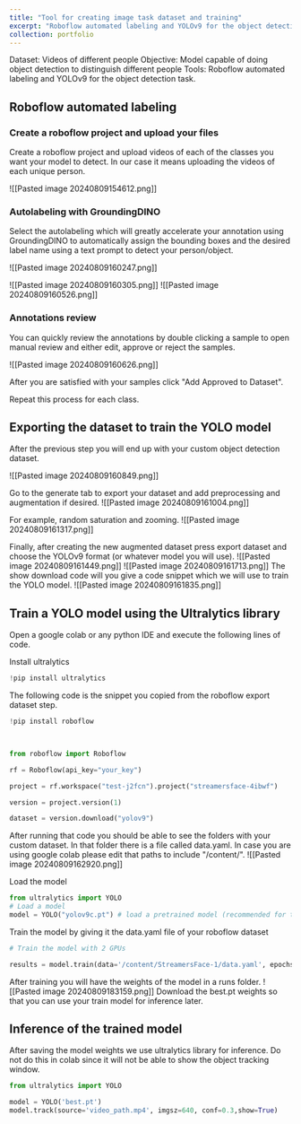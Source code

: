 ```yaml
---
title: "Tool for creating image task dataset and training"
excerpt: "Roboflow automated labeling and YOLOv9 for the object detection task"
collection: portfolio
---
```


Dataset: Videos of different people
Objective: Model capable of doing object detection to distinguish different people
Tools: Roboflow automated labeling and YOLOv9 for the object detection task.

## Roboflow automated labeling

### Create a roboflow project and upload your files

Create a roboflow project and upload videos of each of the classes you want your model to detect. In our case it means uploading the videos of each unique person. 

![[Pasted image 20240809154612.png]]

### Autolabeling with GroundingDINO

Select the autolabeling which will greatly accelerate your annotation using GroundingDINO to automatically assign the bounding boxes and the desired label name using a text prompt to detect your person/object.

![[Pasted image 20240809160247.png]]

![[Pasted image 20240809160305.png]]
![[Pasted image 20240809160526.png]]

### Annotations review

You can quickly review the annotations by double clicking a sample to open manual review and either edit, approve or reject the samples.

![[Pasted image 20240809160626.png]]

After you are satisfied with your samples click "Add Approved to Dataset".

Repeat this process for each class.

## Exporting the dataset to train the YOLO model

After the previous step you will end up with your custom object detection dataset.

![[Pasted image 20240809160849.png]]

Go to the generate tab to export your dataset and add preprocessing and augmentation if desired.
![[Pasted image 20240809161004.png]]

For example, random saturation and zooming.
![[Pasted image 20240809161317.png]]

Finally, after creating the new augmented dataset press export dataset and choose the YOLOv9 format (or whatever model you will use).
![[Pasted image 20240809161449.png]]
![[Pasted image 20240809161713.png]]
The show download code will you give a code snippet which we will use to train the YOLO model.
![[Pasted image 20240809161835.png]]
## Train a YOLO model using the Ultralytics library

Open a google colab or any python IDE and execute the following lines of code.

Install ultralytics
```python 
!pip install ultralytics
```

The following code is the snippet you copied from the roboflow export dataset step. 
```python 
!pip install roboflow

  

from roboflow import Roboflow

rf = Roboflow(api_key="your_key")

project = rf.workspace("test-j2fcn").project("streamersface-4ibwf")

version = project.version(1)

dataset = version.download("yolov9")
```

After running that code you should be able to see the folders with your custom dataset.
In that folder there is a file called data.yaml. In case you are using google colab please edit that paths to include "/content/".
![[Pasted image 20240809162920.png]]

Load the model
```python 
from ultralytics import YOLO
# Load a model
model = YOLO("yolov9c.pt") # load a pretrained model (recommended for training)
```

Train the model by giving it the data.yaml file of your roboflow dataset
```python
# Train the model with 2 GPUs

results = model.train(data='/content/StreamersFace-1/data.yaml', epochs=30, imgsz=640)
```

After training you will have the weights of the model in a runs folder.
![[Pasted image 20240809183159.png]]
Download the best.pt weights so that you can use your train model for inference later.

## Inference of the trained model

After saving the model weights we use ultralytics library for inference. Do not do this in colab since it will not be able to show the object tracking window.

```python
from ultralytics import YOLO

model = YOLO('best.pt')
model.track(source='video_path.mp4', imgsz=640, conf=0.3,show=True)
```
